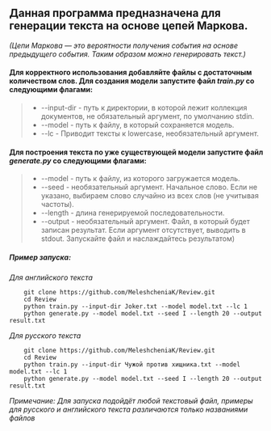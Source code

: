 ## Данная программа предназначена для генерации текста на основе цепей Маркова.
*(Цепи Маркова — это вероятности получения события на основе предыдущего события. Таким образом можно генерировать текст.)*
#### Для корректного использования добавляйте файлы с достаточным количеством слов. Для создания модели запустите файл *train.py* со следующими флагами:
>	- --input-dir - путь к директории, в которой лежит коллекция документов, не обязательный аргумент, по умолчанию stdin.
>	- --model - путь к файлу, в который сохраняется модель.
>	- --lc - Приводит тексты к lowercase, необязательный аргумент.
#### Для построения текста по уже существующей модели запустите файл *generate.py* со следующими флагами:
>	- --model - путь к файлу, из которого загружается модель.
>	- --seed - необязательный аргумент. Начальное слово. Если не указано, выбираем слово случайно из всех слов (не учитывая частоты).
>	- --length - длина генерируемой последовательности.
>	- --output - необязательный аргумент. Файл, в который будет записан результат. Если аргумент отсутствует, выводить в stdout.
Запускайте файл и наслаждайтесь результатом)
##### Пример запуска:
*Для английского текста*
```
	git clone https://github.com/MeleshcheniaK/Review.git
	cd Review
	python train.py --input-dir Joker.txt --model model.txt --lc 1
	python generate.py --model model.txt --seed I --length 20 --output result.txt	
```
*Для русского текста*
```
	git clone https://github.com/MeleshcheniaK/Review.git
	cd Review
	python train.py --input-dir Чужой против хищника.txt --model model.txt --lc 1
	python generate.py --model model.txt --seed I --length 20 --output result.txt	
```
*Примечание: Для запуска подойдёт любой текстовый файл, примеры для русского и английского текста различаются только названиями файлов*